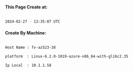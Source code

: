 
   
#### This Page Create at:

```bash

2024-02-27 - 13:35:07 UTC

```

#### Create By Machine:

```bash

Host Name : fv-az523-38

platform  : Linux-6.2.0-1019-azure-x86_64-with-glibc2.35

Ip Local  : 10.1.1.58

```

